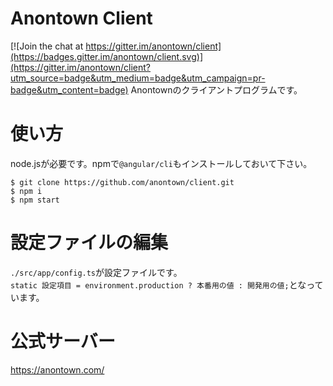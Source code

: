 # Anontown Client

[![Join the chat at https://gitter.im/anontown/client](https://badges.gitter.im/anontown/client.svg)](https://gitter.im/anontown/client?utm_source=badge&utm_medium=badge&utm_campaign=pr-badge&utm_content=badge)
Anontownのクライアントプログラムです。  

# 使い方
node.jsが必要です。npmで`@angular/cli`もインストールしておいて下さい。
```
$ git clone https://github.com/anontown/client.git
$ npm i
$ npm start 
```

# 設定ファイルの編集
`./src/app/config.ts`が設定ファイルです。  
`static 設定項目 = environment.production ? 本番用の値 : 開発用の値;`となっています。

# 公式サーバー
https://anontown.com/  

